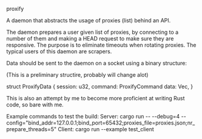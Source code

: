 proxify

A daemon that abstracts the usage of proxies (list) behind an API.

The daemon prepares a user given list of proxies, by connecting to a number of
them and making a HEAD request to make sure they are responsive. The purpose is
to eliminate timeouts when rotating proxies. The typical users of this daemon
are scrapers.

Data should be sent to the daemon on a socket using a binary structure:

(This is a preliminary structire, probably will change alot)

struct ProxifyData {
    session: u32,
    command: ProxifyCommand
    data: Vec<u8>,
}

This is also an attempt by me to become more proficient at writing Rust code,
so bare with me.

Example commands to test the build:
Server:
cargo run -- --debug=4 --config="bind_addr=127.0.0.1;bind_port=65432;proxies_file=proxies.json;nr_prepare_threads=5"
Client:
cargo run --example test_client